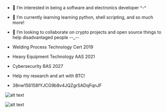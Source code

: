 
- 👀 I’m interested in being a software and electronics developer ^-^
- 🌱 I’m currently learning learning python, shell scripting, and so much more!
- 💞️ I’m looking to collaborate on crypto projects and open source things to help disadvantaged people --_--


- Welding Process Technology Cert 2019
- Heavy Equipment Technology AAS 2021
- Cybersecurity BAS 2027


- Help my research and art with BTC!
- 38nw156158fYJCG9b8v4JQZgrSADqFqnJF
  
  
![alt text](https://wakatime.com/share/@nbiish/f1d11149-3124-4141-a99a-f41146ddbd04.svg)  
  
![alt text](https://wakatime.com/share/@nbiish/fb418304-163c-4c38-b45d-b0570dcf7354.svg)  
